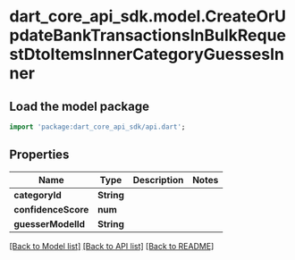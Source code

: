 # dart_core_api_sdk.model.CreateOrUpdateBankTransactionsInBulkRequestDtoItemsInnerCategoryGuessesInner

## Load the model package
```dart
import 'package:dart_core_api_sdk/api.dart';
```

## Properties
Name | Type | Description | Notes
------------ | ------------- | ------------- | -------------
**categoryId** | **String** |  | 
**confidenceScore** | **num** |  | 
**guesserModelId** | **String** |  | 

[[Back to Model list]](../README.md#documentation-for-models) [[Back to API list]](../README.md#documentation-for-api-endpoints) [[Back to README]](../README.md)


